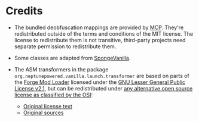 Credits
=======

- The bundled deobfuscation mappings are provided by [MCP](http://www.modcoderpack.com). They're redistributed outside of the terms and conditions of 
the MIT license. The license to redistribute them is not transitive, third-party projects need separate permission to redistribute them. 

- Some classes are adapted from [SpongeVanilla](https://github.com/SpongePowered/SpongeVanilla).

- The ASM transformers in the package `org.neptunepowered.vanilla.launch.transformer` are based on parts of the
[Forge Mod Loader](https://github.com/MinecraftForge/FML) licensed under the
[GNU Lesser General Public License v2.1](http://www.gnu.org/licenses/lgpl-2.1.html), but can be redistributed under [any alternative open source 
license as classified by the OSI](http://opensource.org/licenses):
  - [Original license text](https://github.com/MinecraftForge/FML/blob/1112c455b9758c38eab385f48578bad17c0180f9/LICENSE-fml.txt#L24-L34)
  - [Original sources](https://github.com/MinecraftForge/FML/tree/1112c455b9758c38eab385f48578bad17c0180f9/src/main/java/cpw/mods/fml/common/asm/transformers)
